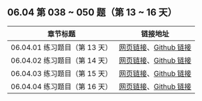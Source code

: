 ## 06.04 第 038 ~ 050 题（第 13 ~ 16 天）

| 章节标题                               | 链接地址                                                     |
| -------------------------------------- | ------------------------------------------------------------ |
| 06.04.01 练习题目（第 13 天） | [网页链接](https://datawhalechina.github.io/leetcode-notes/#/ch06/06.04/06.04.01-Exercises)、[Github 链接](https://github.com/datawhalechina/leetcode-notes/blob/main/docs/ch06/06.04/06.04.01-Exercises.md) |
| 06.04.02 练习题目（第 14 天） | [网页链接](https://datawhalechina.github.io/leetcode-notes/#/ch06/06.04/06.04.02-Exercises)、[Github 链接](https://github.com/datawhalechina/leetcode-notes/blob/main/docs/ch06/06.04/06.04.02-Exercises.md) |
| 06.04.03 练习题目（第 15 天） | [网页链接](https://datawhalechina.github.io/leetcode-notes/#/ch06/06.04/06.04.03-Exercises)、[Github 链接](https://github.com/datawhalechina/leetcode-notes/blob/main/docs/ch06/06.04/06.04.03-Exercises.md) |
| 06.04.04 练习题目（第 16 天） | [网页链接](https://datawhalechina.github.io/leetcode-notes/#/ch06/06.04/06.04.04-Exercises)、[Github 链接](https://github.com/datawhalechina/leetcode-notes/blob/main/docs/ch06/06.04/06.04.04-Exercises.md) |
